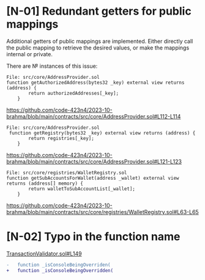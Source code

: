 # [N-01] Redundant getters for public mappings 
Additional getters of public mappings are implemented. Either directly call the public mapping to retrieve the desired values, or make the mappings internal or private.

There are № instances of this issue:

```
File: src/core/AddressProvider.sol
function getAuthorizedAddress(bytes32 _key) external view returns (address) {
        return authorizedAddresses[_key];
    }
```
https://github.com/code-423n4/2023-10-brahma/blob/main/contracts/src/core/AddressProvider.sol#L112-L114

```
File: src/core/AddressProvider.sol
 function getRegistry(bytes32 _key) external view returns (address) {
        return registries[_key];
    }
```
https://github.com/code-423n4/2023-10-brahma/blob/main/contracts/src/core/AddressProvider.sol#L121-L123

```
File: src/core/registries/WalletRegistry.sol
function getSubAccountsForWallet(address _wallet) external view returns (address[] memory) {
        return walletToSubAccountList[_wallet];
    }
```
https://github.com/code-423n4/2023-10-brahma/blob/main/contracts/src/core/registries/WalletRegistry.sol#L63-L65

# [N-02] Typo in the function name
[TransactionValidator.sol#L149](https://github.com/code-423n4/2023-10-brahma/blob/a6424230052fc47c4215200c19a8eef9b07dfccc/contracts/src/core/TransactionValidator.sol#L149)
```diff
-   function _isConsoleBeingOverriden(
+   function _isConsoleBeingOverridden(
```